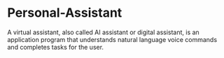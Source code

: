 # Personal-Assistant
A virtual assistant, also called AI assistant or digital assistant, is an application program that understands natural language voice commands and completes tasks for the user.
